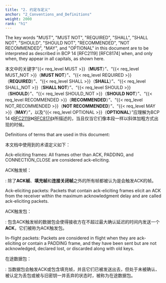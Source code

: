 ```yaml
---
title: "2. 约定与定义"
anchor: "2_Conventions_and_Definitions"
weight: 2000
rank: "h1"
---
```


The key words "MUST", "MUST NOT", "REQUIRED", "SHALL", "SHALL NOT", "SHOULD", "SHOULD NOT", "RECOMMENDED", "NOT RECOMMENDED", "MAY", and "OPTIONAL" in this document are to be interpreted as described in BCP 14 [RFC2119] [RFC8174] when, and only when, they appear in all capitals, as shown here.

本文中的关键字“{{< req_level MUST >}}（**MUST**）”、“{{< req_level MUST_NOT >}}（**MUST NOT**）”、“{{< req_level REQUIRED >}}（**REQUIRED**）”、“{{< req_level SHALL >}}（**SHALL**）”、“{{< req_level SHALL_NOT >}}（**SHALL NOT**）”、“{{< req_level SHOULD >}}（**SHOULD**）”、“{{< req_level SHOULD_NOT >}}（**SHOULD NOT**）”、“{{< req_level RECOMMENDED >}}（**RECOMMENDED**）”、“{{< req_level NOT_RECOMMENDED >}}（**NOT RECOMMENDED**）”、“{{< req_level MAY >}}（**MAY**）”，以及“{{< req_level OPTIONAL >}}（**OPTIONAL**）”应理解为BCP 14 《[RFC2119](#RFC2119)》《[RFC8174](#RFC8174)》所描述的，当且仅当它们像本段一样以斜体加粗方式出现的时候。

Definitions of terms that are used in this document:

本文档中使用到的术语定义如下：

Ack-eliciting frames:
All frames other than ACK, PADDING, and CONNECTION_CLOSE are considered ack-eliciting.

ACK触发帧：

:   除了**ACK帧**、**填充帧**和**连接关闭帧**之外的所有帧都被认为是会触发ACK的帧。

Ack-eliciting packets:
Packets that contain ack-eliciting frames elicit an ACK from the receiver within the maximum acknowledgment delay and are called ack-eliciting packets.

ACK触发包：

:   包含ACK触发帧的数据包会使得接收方在不超过最大确认延迟的时间内发送一个**ACK**，它们被称为ACK触发包。

In-flight packets:
Packets are considered in flight when they are ack-eliciting or contain a PADDING frame, and they have been sent but are not acknowledged, declared lost, or discarded along with old keys.

在途数据包：

:   当数据包会触发ACK或包含填充帧，并且它们已被发送出去，但处于未被确认、被认定为丢包或被与旧密钥一并丢弃的状态时，被称为在途数据包。
